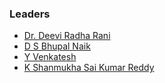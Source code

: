 ### Leaders
* [Dr. Deevi Radha Rani](mailto:deevi.rani@owasp.org)
* [D S Bhupal Naik](mailto:ds.naik@owasp.org)
* [Y Venkatesh](mailto:y.venkatesh@owasp.org)
* [K Shanmukha Sai Kumar Reddy](mailto:k.reddy@owasp.org)
